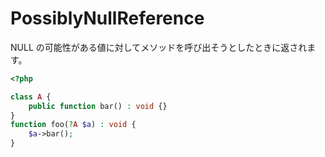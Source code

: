# PossiblyNullReference

NULL の可能性がある値に対してメソッドを呼び出そうとしたときに返されます。

```php
<?php

class A {
    public function bar() : void {}
}
function foo(?A $a) : void {
    $a->bar();
}
```
